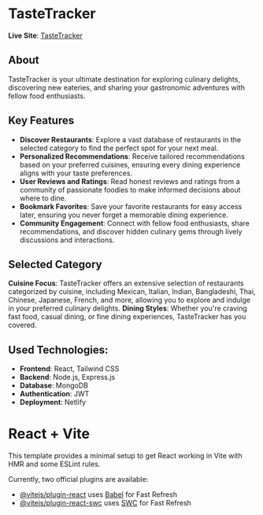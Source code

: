 # TasteTracker

**Live Site**: [TasteTracker](https://taste-tracker2024.netlify.app)

## About

TasteTracker is your ultimate destination for exploring culinary delights, discovering new eateries, and sharing your gastronomic adventures with fellow food enthusiasts.


## Key Features

- **Discover Restaurants**: Explore a vast database of restaurants in the selected category to find the perfect spot for your next meal.
- **Personalized Recommendations**: Receive tailored recommendations based on your preferred cuisines, ensuring every dining experience aligns with your taste preferences.
- **User Reviews and Ratings**: Read honest reviews and ratings from a community of passionate foodies to make informed decisions about where to dine.
- **Bookmark Favorites**: Save your favorite restaurants for easy access later, ensuring you never forget a memorable dining experience.
- **Community Engagement**: Connect with fellow food enthusiasts, share recommendations, and discover hidden culinary gems through lively discussions and interactions.
 
## Selected Category

**Cuisine Focus**: TasteTracker offers an extensive selection of restaurants categorized by cuisine, including Mexican, Italian, Indian, Bangladeshi, Thai, Chinese, Japanese, French, and more, allowing you to explore and indulge in your preferred culinary delights.
**Dining Styles**: Whether you're craving fast food, casual dining, or fine dining experiences, TasteTracker has you covered.

## Used Technologies:
- **Frontend**: React, Tailwind CSS
- **Backend**: Node.js, Express.js
- **Database**: MongoDB
- **Authentication**: JWT
- **Deployment**: Netlify

# React + Vite

This template provides a minimal setup to get React working in Vite with HMR and some ESLint rules.

Currently, two official plugins are available:

- [@vitejs/plugin-react](https://github.com/vitejs/vite-plugin-react/blob/main/packages/plugin-react/README.md) uses [Babel](https://babeljs.io/) for Fast Refresh
- [@vitejs/plugin-react-swc](https://github.com/vitejs/vite-plugin-react-swc) uses [SWC](https://swc.rs/) for Fast Refresh
